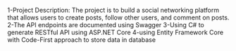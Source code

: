 1-Project Description: The project is to build a social networking platform that allows users to create posts, follow other users, and comment on posts.
2-The API endpoints are documented using Swagger
3-Using C# to generate RESTful API using ASP.NET Core 
4-using Entity Framework Core with Code-First approach to store data in database
